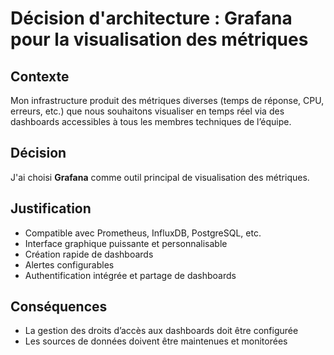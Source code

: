 # Décision d'architecture : Grafana pour la visualisation des métriques

## Contexte

Mon infrastructure produit des métriques diverses (temps de réponse, CPU, erreurs, etc.) que nous souhaitons visualiser en temps réel via des dashboards accessibles à tous les membres techniques de l’équipe.

## Décision

J'ai choisi **Grafana** comme outil principal de visualisation des métriques.

## Justification

- Compatible avec Prometheus, InfluxDB, PostgreSQL, etc.
- Interface graphique puissante et personnalisable
- Création rapide de dashboards
- Alertes configurables
- Authentification intégrée et partage de dashboards

## Conséquences

- La gestion des droits d’accès aux dashboards doit être configurée
- Les sources de données doivent être maintenues et monitorées